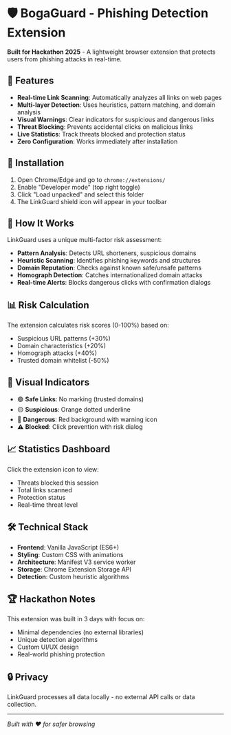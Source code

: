 # 🛡️ BogaGuard - Phishing Detection Extension

**Built for Hackathon 2025** - A lightweight browser extension that protects users from phishing attacks in real-time.

## 🚀 Features

- **Real-time Link Scanning**: Automatically analyzes all links on web pages
- **Multi-layer Detection**: Uses heuristics, pattern matching, and domain analysis
- **Visual Warnings**: Clear indicators for suspicious and dangerous links
- **Threat Blocking**: Prevents accidental clicks on malicious links
- **Live Statistics**: Track threats blocked and protection status
- **Zero Configuration**: Works immediately after installation

## 🔧 Installation

1. Open Chrome/Edge and go to `chrome://extensions/`
2. Enable "Developer mode" (top right toggle)
3. Click "Load unpacked" and select this folder
4. The LinkGuard shield icon will appear in your toolbar

## 🎯 How It Works

LinkGuard uses a unique multi-factor risk assessment:

- **Pattern Analysis**: Detects URL shorteners, suspicious domains
- **Heuristic Scanning**: Identifies phishing keywords and structures  
- **Domain Reputation**: Checks against known safe/unsafe patterns
- **Homograph Detection**: Catches internationalized domain attacks
- **Real-time Alerts**: Blocks dangerous clicks with confirmation dialogs

## 📊 Risk Calculation

The extension calculates risk scores (0-100%) based on:
- Suspicious URL patterns (+30%)
- Domain characteristics (+20%)
- Homograph attacks (+40%)
- Trusted domain whitelist (-50%)

## 🎨 Visual Indicators

- 🟢 **Safe Links**: No marking (trusted domains)
- 🟡 **Suspicious**: Orange dotted underline
- 🔴 **Dangerous**: Red background with warning icon
- ⚠️ **Blocked**: Click prevention with risk dialog

## 📈 Statistics Dashboard

Click the extension icon to view:
- Threats blocked this session
- Total links scanned
- Protection status
- Real-time threat level

## 🛠️ Technical Stack

- **Frontend**: Vanilla JavaScript (ES6+)
- **Styling**: Custom CSS with animations
- **Architecture**: Manifest V3 service worker
- **Storage**: Chrome Extension Storage API
- **Detection**: Custom heuristic algorithms

## 🏆 Hackathon Notes

This extension was built in 3 days with focus on:
- Minimal dependencies (no external libraries)
- Unique detection algorithms
- Custom UI/UX design
- Real-world phishing protection

## 🔒 Privacy

LinkGuard processes all data locally - no external API calls or data collection.

---

*Built with ❤️ for safer browsing*
